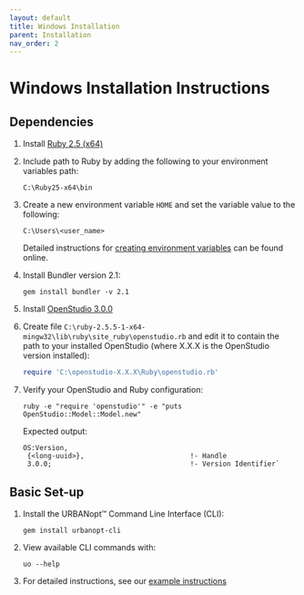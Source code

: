 ```yaml
---
layout: default
title: Windows Installation
parent: Installation
nav_order: 2
---
```


# Windows Installation Instructions

## Dependencies

1. Install [Ruby 2.5 (x64)](https://github.com/oneclick/rubyinstaller2/releases/download/RubyInstaller-2.5.5-1/rubyinstaller-2.5.5-1-x64.exe)  

1. Include path to Ruby by adding the following to your environment variables path: 

	`C:\Ruby25-x64\bin`
1. Create a new environment variable `HOME` and set the variable value to the following: 

	`C:\Users\<user_name>`

	Detailed instructions for [creating environment variables](https://helpdeskgeek.com/how-to/create-custom-environment-variables-in-windows/) can be found online.
1. Install Bundler version 2.1:

	```terminal
	gem install bundler -v 2.1
	```


1. Install [OpenStudio 3.0.0](https://github.com/NREL/OpenStudio/releases/tag/v3.0.0)  

1. Create file `C:\ruby-2.5.5-1-x64-mingw32\lib\ruby\site_ruby\openstudio.rb` and edit it to contain the path to your installed OpenStudio (where X.X.X is the OpenStudio version installed):

	```ruby
	require 'C:\openstudio-X.X.X\Ruby\openstudio.rb'
	```

1. Verify your OpenStudio and Ruby configuration:

	```terminal
	ruby -e "require 'openstudio'" -e "puts OpenStudio::Model::Model.new"
	```

	Expected output:

	```terminal
	OS:Version,
	 {<long-uuid>},                          !- Handle
	 3.0.0;                                  !- Version Identifier`
	 ```

<!-- 1. Install [Git](https://git-scm.com/) if not already installed. A list of [optional git
   GUIs](https://github.com/NREL/OpenStudio/wiki/Using-OpenStudio-with-Git-and-GitHcub) can
  be found here,
   along with some help using git with OpenStudio. 

1. Configure git to allow long path names in git:

	```terminal
	git config --global core.longpaths true
	``` -->

## Basic Set-up

1. Install the URBANopt™ Command Line Interface (CLI):

    ```terminal
    gem install urbanopt-cli
    ```

1. View available CLI commands with:

    ```terminal
    uo --help
    ```

1. For detailed instructions, see our [example instructions](../usage/run_project.md)
